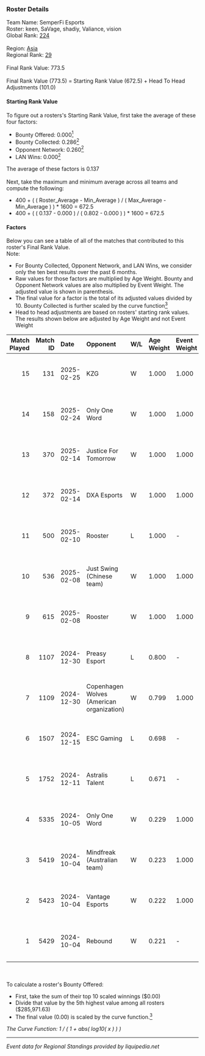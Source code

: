### Roster Details<br />
Team Name: SemperFi Esports<br />
Roster: keen, SaVage, shadiy, Valiance, vision<br />
Global Rank: [224](../../standings_global_2025_02_28.md)<br />
<br />
Region: [Asia]( ../../standings_asia_2025_02_28.md)<br />
Regional Rank: [29]( ../../standings_asia_2025_02_28.md)<br />
<br />
Final Rank Value:  773.5<br />
<br />
Final Rank Value (773.5) = Starting Rank Value (672.5) + Head To Head Adjustments (101.0)<br />

#### Starting Rank Value<br />
To figure out a rosters's Starting Rank Value, first take the average of these four factors:<br />
- Bounty Offered: 0.000[<sup>1</sup>](#table2)
- Bounty Collected: 0.286[<sup>2</sup>](#table1)
- Opponent Network: 0.260[<sup>2</sup>](#table1)
- LAN Wins: 0.000[<sup>2</sup>](#table1)

The average of these factors is 0.137<br />
<br />
Next, take the maximum and minimum average across all teams and compute the following:<br />
- 400 + ( ( Roster_Average - Min_Average ) / ( Max_Average - Min_Average ) ) * 1600 = 672.5
- 400 + ( ( 0.137 - 0.000 ) / ( 0.802 - 0.000 ) ) * 1600 = 672.5


#### Factors<br />
Below you can see a table of all of the matches that contributed to this roster's Final Rank Value.<br />
Note:<br />

- For Bounty Collected, Opponent Network, and LAN Wins, we consider only the ten best results over the past 6 months.
- Raw values for those factors are multiplied by Age Weight. Bounty and Opponent Network values are also multiplied by Event Weight. The adjusted value is shown in parenthesis.
- The final value for a factor is the total of its adjusted values divided by 10. Bounty Collected is further scaled by the curve function[<sup>3</sup>](#curveFunction)
- Head to head adjustments are based on rosters' starting rank values. The results shown below are adjusted by Age Weight and not Event Weight
<span id="table1"></span><br />


| Match Played | Match ID | Date       | Opponent                                  | W/L | Age Weight | Event Weight | Bounty Collected | Opponent Network | LAN Wins  | H2H Adj. | Roster                                 |
| -: | -: | :- | :- | :- | :- | :- | :- | :- | :- | -: | :- |
|           15 |      131 | 2025-02-25 | KZG                                       | W   | 1.000      | 1.000        | 0.001 (0.001)    | 0.226 (0.226)    | 0 (0.000) |    11.76 | keen, SaVage, shadiy, Valiance, vision |
|           14 |      158 | 2025-02-24 | Only One Word                             | W   | 1.000      | 1.000        | 0.001 (0.001)    | 0.205 (0.205)    | 0 (0.000) |    13.78 | keen, SaVage, shadiy, Valiance, vision |
|           13 |      370 | 2025-02-14 | Justice For Tomorrow                      | W   | 1.000      | 1.000        | 0.001 (0.001)    | 0.255 (0.255)    | 0 (0.000) |    14.60 | keen, SaVage, shadiy, Valiance, vision |
|           12 |      372 | 2025-02-14 | DXA Esports                               | W   | 1.000      | 1.000        | 0.001 (0.001)    | 0.030 (0.030)    | 0 (0.000) |    10.65 | keen, SaVage, shadiy, Valiance, vision |
|           11 |      500 | 2025-02-10 | Rooster                                   | L   | 1.000      | -            | -                | -                | -         |    -9.91 | keen, SaVage, shadiy, Valiance, vision |
|           10 |      536 | 2025-02-08 | Just Swing (Chinese team)                 | W   | 1.000      | 1.000        | 0.006 (0.006)    | 0.537 (0.537)    | 0 (0.000) |    21.90 | keen, SaVage, shadiy, Valiance, vision |
|            9 |      615 | 2025-02-08 | Rooster                                   | W   | 1.000      | 1.000        | 0.006 (0.006)    | 0.391 (0.391)    | 0 (0.000) |    22.21 | keen, SaVage, shadiy, Valiance, vision |
|            8 |     1107 | 2024-12-30 | Preasy Esport                             | L   | 0.800      | -            | -                | -                | -         |    -6.27 | keen, SaVage, shadiy, Valiance, vision |
|            7 |     1109 | 2024-12-30 | Copenhagen Wolves (American organization) | W   | 0.799      | 1.000        | 0.019 (0.015)    | 1.000 (0.799)    | 0 (0.000) |    23.19 | keen, SaVage, shadiy, Valiance, vision |
|            6 |     1507 | 2024-12-15 | ESC Gaming                                | L   | 0.698      | -            | -                | -                | -         |   -12.01 | keen, SaVage, shadiy, Valiance, vision |
|            5 |     1752 | 2024-12-11 | Astralis Talent                           | L   | 0.671      | -            | -                | -                | -         |    -4.21 | keen, SaVage, shadiy, Valiance, vision |
|            4 |     5335 | 2024-10-05 | Only One Word                             | W   | 0.229      | 1.000        | 0.001 (0.000)    | 0.205 (0.047)    | 0 (0.000) |     4.26 | keen, SaVage, shadiy, Valiance, vision |
|            3 |     5419 | 2024-10-04 | Mindfreak (Australian team)               | W   | 0.223      | 1.000        | 0.002 (0.001)    | 0.162 (0.036)    | 0 (0.000) |     4.60 | keen, SaVage, shadiy, Valiance, vision |
|            2 |     5423 | 2024-10-04 | Vantage Esports                           | W   | 0.222      | 1.000        | 0.004 (0.001)    | 0.326 (0.072)    | 0 (0.000) |     4.44 | keen, SaVage, shadiy, Valiance, vision |
|            1 |     5429 | 2024-10-04 | Rebound                                   | W   | 0.221      | -            | -                | -                | -         |     2.02 | keen, SaVage, shadiy, Valiance, vision |

<br />
<span id="table2"></span><br />
To calculate a roster's Bounty Offered:<br />

- First, take the sum of their top 10 scaled winnings ($0.00)
- Divide that value by the 5th highest value among all rosters ($285,971.63)
- The final value (0.00) is scaled by the curve function.[<sup>3</sup>](#curveFunction)

<span id="curveFunction"></span>_The Curve Function: 1 / ( 1 + abs( log10( x ) ) )_<br />

---
_Event data for Regional Standings provided by liquipedia.net_<br />
